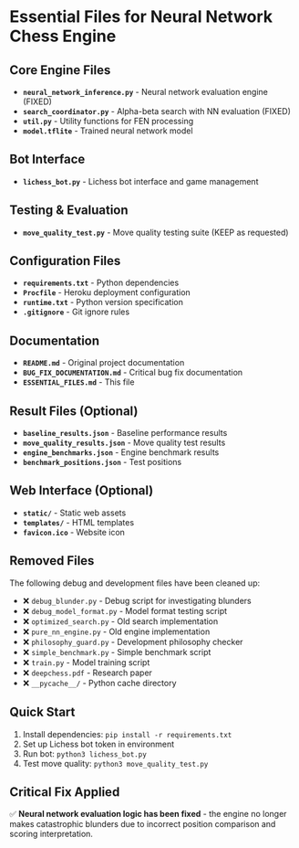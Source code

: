 # Essential Files for Neural Network Chess Engine

## Core Engine Files
- **`neural_network_inference.py`** - Neural network evaluation engine (FIXED)
- **`search_coordinator.py`** - Alpha-beta search with NN evaluation (FIXED)
- **`util.py`** - Utility functions for FEN processing
- **`model.tflite`** - Trained neural network model

## Bot Interface
- **`lichess_bot.py`** - Lichess bot interface and game management

## Testing & Evaluation
- **`move_quality_test.py`** - Move quality testing suite (KEEP as requested)

## Configuration Files
- **`requirements.txt`** - Python dependencies
- **`Procfile`** - Heroku deployment configuration
- **`runtime.txt`** - Python version specification
- **`.gitignore`** - Git ignore rules

## Documentation
- **`README.md`** - Original project documentation
- **`BUG_FIX_DOCUMENTATION.md`** - Critical bug fix documentation
- **`ESSENTIAL_FILES.md`** - This file

## Result Files (Optional)
- **`baseline_results.json`** - Baseline performance results
- **`move_quality_results.json`** - Move quality test results
- **`engine_benchmarks.json`** - Engine benchmark results
- **`benchmark_positions.json`** - Test positions

## Web Interface (Optional)
- **`static/`** - Static web assets
- **`templates/`** - HTML templates
- **`favicon.ico`** - Website icon

## Removed Files
The following debug and development files have been cleaned up:
- ❌ `debug_blunder.py` - Debug script for investigating blunders
- ❌ `debug_model_format.py` - Model format testing script
- ❌ `optimized_search.py` - Old search implementation
- ❌ `pure_nn_engine.py` - Old engine implementation
- ❌ `philosophy_guard.py` - Development philosophy checker
- ❌ `simple_benchmark.py` - Simple benchmark script
- ❌ `train.py` - Model training script
- ❌ `deepchess.pdf` - Research paper
- ❌ `__pycache__/` - Python cache directory

## Quick Start
1. Install dependencies: `pip install -r requirements.txt`
2. Set up Lichess bot token in environment
3. Run bot: `python3 lichess_bot.py`
4. Test move quality: `python3 move_quality_test.py`

## Critical Fix Applied
✅ **Neural network evaluation logic has been fixed** - the engine no longer makes catastrophic blunders due to incorrect position comparison and scoring interpretation. 